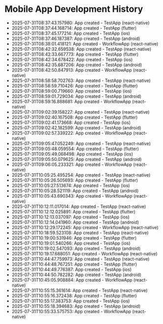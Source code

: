 # Mobile App Development History

- 2025-07-31T08:37:43.157980: App created - TestApp (react-native)
- 2025-07-31T08:37:44.168714: App created - TestApp (flutter)
- 2025-07-31T08:37:45.177214: App created - TestApp (ios)
- 2025-07-31T08:37:46.187387: App created - TestApp (android)
- 2025-07-31T08:38:01.418121: App created - WorkflowApp (react-native)
- 2025-07-31T08:42:32.659538: App created - TestApp (react-native)
- 2025-07-31T08:42:33.667773: App created - TestApp (flutter)
- 2025-07-31T08:42:34.678422: App created - TestApp (ios)
- 2025-07-31T08:42:35.687206: App created - TestApp (android)
- 2025-07-31T08:42:50.847913: App created - WorkflowApp (react-native)
- 2025-07-31T08:58:58.702763: App created - TestApp (react-native)
- 2025-07-31T08:58:59.710426: App created - TestApp (flutter)
- 2025-07-31T08:59:00.719660: App created - TestApp (ios)
- 2025-07-31T08:59:01.729034: App created - TestApp (android)
- 2025-07-31T08:59:16.888681: App created - WorkflowApp (react-native)
- 2025-07-31T09:02:39.158227: App created - TestApp (react-native)
- 2025-07-31T09:02:40.167508: App created - TestApp (flutter)
- 2025-07-31T09:02:41.173668: App created - TestApp (ios)
- 2025-07-31T09:02:42.182599: App created - TestApp (android)
- 2025-07-31T09:02:57.339222: App created - WorkflowApp (react-native)
- 2025-07-31T09:05:47.052249: App created - TestApp (react-native)
- 2025-07-31T09:05:48.059554: App created - TestApp (flutter)
- 2025-07-31T09:05:49.068498: App created - TestApp (ios)
- 2025-07-31T09:05:50.079625: App created - TestApp (android)
- 2025-07-31T09:06:05.233321: App created - WorkflowApp (react-native)
- 2025-07-31T10:05:25.495254: App created - TestApp (react-native)
- 2025-07-31T10:05:26.505693: App created - TestApp (flutter)
- 2025-07-31T10:05:27.513674: App created - TestApp (ios)
- 2025-07-31T10:05:28.521119: App created - TestApp (android)
- 2025-07-31T10:05:43.690343: App created - WorkflowApp (react-native)
- 2025-07-31T10:12:11.017014: App created - TestApp (react-native)
- 2025-07-31T10:12:12.025891: App created - TestApp (flutter)
- 2025-07-31T10:12:13.037097: App created - TestApp (ios)
- 2025-07-31T10:12:14.041960: App created - TestApp (android)
- 2025-07-31T10:12:29.172245: App created - WorkflowApp (react-native)
- 2025-07-31T10:18:59.523108: App created - TestApp (react-native)
- 2025-07-31T10:19:00.531946: App created - TestApp (flutter)
- 2025-07-31T10:19:01.540266: App created - TestApp (ios)
- 2025-07-31T10:19:02.547093: App created - TestApp (android)
- 2025-07-31T10:19:17.688051: App created - WorkflowApp (react-native)
- 2025-07-31T10:44:47.759973: App created - TestApp (react-native)
- 2025-07-31T10:44:48.767251: App created - TestApp (flutter)
- 2025-07-31T10:44:49.776387: App created - TestApp (ios)
- 2025-07-31T10:44:50.782282: App created - TestApp (android)
- 2025-07-31T10:45:05.908884: App created - WorkflowApp (react-native)
- 2025-07-31T10:55:15.361614: App created - TestApp (react-native)
- 2025-07-31T10:55:16.372438: App created - TestApp (flutter)
- 2025-07-31T10:55:17.383753: App created - TestApp (ios)
- 2025-07-31T10:55:18.394683: App created - TestApp (android)
- 2025-07-31T10:55:33.575753: App created - WorkflowApp (react-native)
